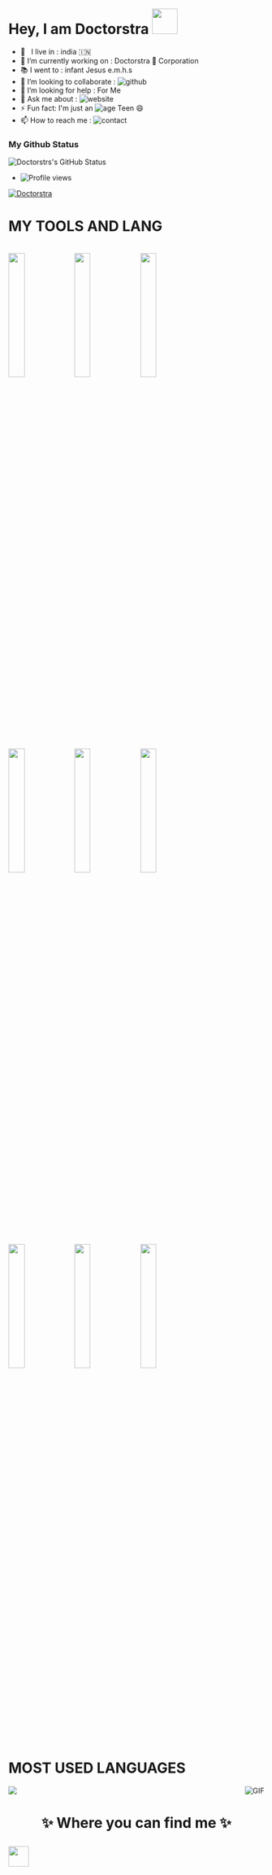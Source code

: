 # Hey, I am Doctorstra <img src="https://camo.githubusercontent.com/2c8b3670d933220ae3c023fa1d568682975cce3f10799d0d3ff5ecac394b4ee8/68747470733a2f2f6d656469612e67697068792e636f6d2f6d656469612f31326f75664342304d795a31476f2f67697068792e676966" width="50px">


<!-- Your badges
You can use the website to generate badges: https://shields.io/
-->

-  🚶‍ &nbsp; I live in : india 🇮🇳  <br>
-  🔭 I’m currently working on : Doctorstra 👻 Corporation  <br>
-  📚 I went to :   infant Jesus e.m.h.s  <br>
-  👯 I’m looking to collaborate : ![github](https://img.shields.io/badge/On-Github-black)  <br>
-  🤔 I’m looking for help : For  Me  <br>
-  💬 Ask me about : ![website](https://img.shields.io/badge/Go%20to-www.Doctorstra.tk-brightgreen) <br>
-  ⚡ Fun fact: I'm just an ![age](https://img.shields.io/badge/Age-15-yellow) Teen 😄
-  📫 How to reach me : ![contact](https://img.shields.io/badge/Contact%20me-On%20Telegram-blue)






### My Github Status
![Doctorstrs's GitHub Status](https://github-readme-stats.vercel.app/api?username=Doctorstra&theme=dark&show_icons=true)

- ![Profile views](https://gpvc.arturio.dev/Doctorstra)


<p align="left"> <a target="_blank" href="https://github.com/ryo-ma/github-profile-trophy"><img src="https://github-profile-trophy.vercel.app/?username=Doctorstra&theme=alduin" alt="Doctorstra" /></a> </p>













# MY TOOLS AND LANG

<p align ="left">
  <br />
  <code><img width="25%"  src="https://www.vectorlogo.zone/logos/json/json-ar21.svg"></code>
  <code><img width="25%"   src="https://www.vectorlogo.zone/logos/git-scm/git-scm-ar21.svg"></code>
  <code><img width="25%"   src="https://www.vectorlogo.zone/logos/python/python-ar21.svg"></code>
  <br />
  <code><img width="25%"  src="https://www.vectorlogo.zone/logos/mysql/mysql-ar21.svg"></code>
  <code><img width="25%"  src="https://www.vectorlogo.zone/logos/sqlite/sqlite-ar21.svg"></code>
  <code><img width="25%"  src="https://www.vectorlogo.zone/logos/firebase/firebase-ar21.svg"></code>
  <br />
  <code><img width="25%"  src="https://www.vectorlogo.zone/logos/w3_html5/w3_html5-ar21.svg"></code>
  <code><img width="25%"  src="https://www.vectorlogo.zone/logos/github/github-ar21.svg"></code>
  <code><img width="25%"  src="https://www.vectorlogo.zone/logos/gitlab/gitlab-ar21.svg"></code>
  <br>
</p>  

# MOST USED LANGUAGES
<img src="https://telegra.ph/file/01aed5d11867fcd86c1e5.jpg">


<img align="right" alt="GIF" src="https://media.giphy.com/media/VuehuL4fMHLgs/giphy.gif" />







<h1 align="center">
✨ Where you can find me ✨



<p align="left">
<a href="https://t.me/D1D2D3D4D5_BOT" target="blank"><img align="center" src="https://cdn4.iconfinder.com/data/icons/logos-and-brands/512/335_Telegram_logo-256.png"  height="40" width="40" /></a> &nbsp;&nbsp;
</p>
